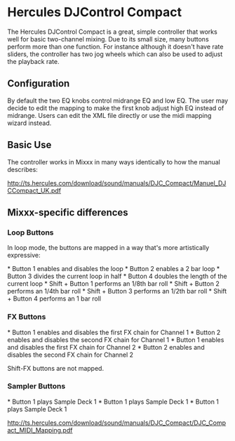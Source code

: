 # Hercules DJControl Compact

The Hercules DJControl Compact is a great, simple controller that works
well for basic two-channel mixing. Due to its small size, many buttons
perform more than one function. For instance although it doesn't have
rate sliders, the controller has two jog wheels which can also be used
to adjust the playback rate.

## Configuration

By default the two EQ knobs control midrange EQ and low EQ. The user may
decide to edit the mapping to make the first knob adjust high EQ instead
of midrange. Users can edit the XML file directly or use the midi
mapping wizard instead.

## Basic Use

The controller works in Mixxx in many ways identically to how the manual
describes:

<http://ts.hercules.com/download/sound/manuals/DJC_Compact/Manuel_DJCCompact_UK.pdf>

## Mixxx-specific differences

### Loop Buttons

In loop mode, the buttons are mapped in a way that's more artistically
expressive:

\* Button 1 enables and disables the loop \* Button 2 enables a 2 bar
loop \* Button 3 divides the current loop in half \* Button 4 doubles
the length of the current loop \* Shift + Button 1 performs an 1/8th bar
roll \* Shift + Button 2 performs an 1/4th bar roll \* Shift + Button 3
performs an 1/2th bar roll \* Shift + Button 4 performs an 1 bar roll

### FX Buttons

\* Button 1 enables and disables the first FX chain for Channel 1 \*
Button 2 enables and disables the second FX chain for Channel 1 \*
Button 1 enables and disables the first FX chain for Channel 2 \* Button
2 enables and disables the second FX chain for Channel 2

Shift-FX buttons are not mapped.

### Sampler Buttons

\* Button 1 plays Sample Deck 1 \* Button 1 plays Sample Deck 1 \*
Button 1 plays Sample Deck 1

<http://ts.hercules.com/download/sound/manuals/DJC_Compact/DJC_Compact_MIDI_Mapping.pdf>
